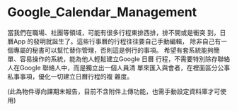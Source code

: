 # Google_Calendar_Management
當我們在職場、社團等領域，可能有很多行程東排西排，排不開或是衝突
到，日曆App 的發明就誕生了。這些行事曆的行程往往要自己手動編輯，
除非自己有一個專屬的秘書可以幫忙替你管理，否則這是例行的事項。
希望有套系統能夠簡單、容易操作的系統，能為他人輕鬆建立Google 日曆
行程，不需要特別除存聯絡人在Google 聯絡人中，而是獨立出一個人員清
單來匯入與會者，在裡面區分公事私事事項，優化一切建立日曆行程的複
雜度。

(此為物件導向課期末報告，目前不含附件上傳功能，也需手動設定資料庫才可使用)
